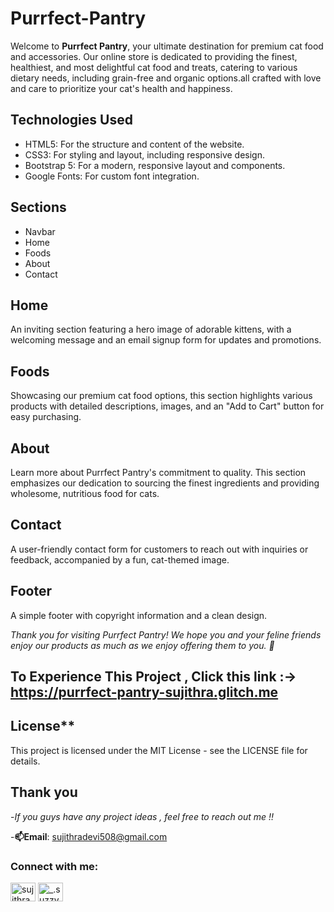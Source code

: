 # Purrfect-Pantry

Welcome to **Purrfect Pantry**, your ultimate destination for premium cat food and accessories. Our online store is dedicated to providing the finest, healthiest, and most delightful cat food and treats, catering to various dietary needs, including grain-free and organic options.all crafted with love and care to prioritize your cat's health and happiness.

## Technologies Used

- HTML5: For the structure and content of the website.
- CSS3: For styling and layout, including responsive design.
- Bootstrap 5: For a modern, responsive layout and components.
- Google Fonts: For custom font integration.

## Sections

- Navbar
- Home
- Foods
- About
- Contact

## Home
An inviting section featuring a hero image of adorable kittens, with a welcoming message and an email signup form for updates and promotions.

## Foods
Showcasing our premium cat food options, this section highlights various products with detailed descriptions, images, and an "Add to Cart" button for easy purchasing.

## About
Learn more about Purrfect Pantry's commitment to quality. This section emphasizes our dedication to sourcing the finest ingredients and providing wholesome, nutritious food for cats.

## Contact
A user-friendly contact form for customers to reach out with inquiries or feedback, accompanied by a fun, cat-themed image.

## Footer
A simple footer with copyright information and a clean design.

*Thank you for visiting Purrfect Pantry! We hope you and your feline friends enjoy our products as much as we enjoy offering them to you. 🐾*

## To Experience This Project , Click this link :-> https://purrfect-pantry-sujithra.glitch.me

## License**
This project is licensed under the MIT License - see the LICENSE file for details.

## Thank you
-*If you guys have any project ideas , feel free to reach out me !!*

-**📫Email**: sujithradevi508@gmail.com
<h3 align="left">Connect with me:</h3>
<p align="left">
<a href="https://linkedin.com/in/sujithradevi-m" target="blank"><img align="center" src="https://raw.githubusercontent.com/rahuldkjain/github-profile-readme-generator/master/src/images/icons/Social/linked-in-alt.svg" alt="sujithradevi-m" height="30" width="40" /></a>
<a href="https://instagram.com/_.suzzyy____" target="blank"><img align="center" src="https://raw.githubusercontent.com/rahuldkjain/github-profile-readme-generator/master/src/images/icons/Social/instagram.svg" alt="_.suzzyy____" height="30" width="40" /></a>
</p>

